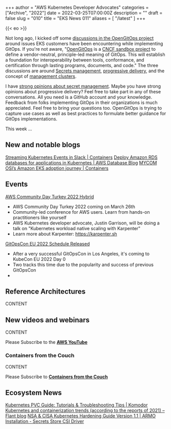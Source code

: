 +++
author = "AWS Kubernetes Developer Advocates"
categories = ["Archive", "2022"]
date = 2022-03-25T07:00:00Z
description = ""
draft = false
slug = "010"
title = "EKS News 011"
aliases = [
    "/latest"
]
+++

{{< eo >}}

Not long ago, I kicked off some [discussions in the OpenGitOps project](https://github.com/open-gitops/project/discussions) around issues EKS customers have been encountering while implementing GitOps. If you're not aware, "[OpenGitOps](https://github.com/open-gitops/project) is a [CNCF sandbox project](https://www.cncf.io/sandbox-projects/) to define a vendor-neutral, principle-led meaning of GitOps. This will establish a foundation for interoperability between tools, conformance, and certification through lasting programs, documents, and code." The three discussions are around [Secrets management](https://github.com/open-gitops/project/discussions/96), [progressive delivery](https://github.com/open-gitops/project/discussions/93), and the concept of [management clusters](https://github.com/open-gitops/project/discussions/95).

I have [strong opinions about secret management](https://github.com/open-gitops/project/discussions/96#discussioncomment-2425316). Maybe you have strong opinions about progressive delivery? Feel free to take part in any of these conversations. All you need is a GitHub account and your knowledge. Feedback from folks implementing GitOps in their organizations is much appreciated. Feel free to bring your questions too. OpenGitOps is trying to capture use cases as well as best practices to formulate better guidance for GitOps implementations.

This week ...

## New and notable blogs

[Streaming Kubernetes Events in Slack | Containers](https://aws.amazon.com/blogs/containers/streaming-kubernetes-events-in-slack/)
[Deploy Amazon RDS databases for applications in Kubernetes | AWS Database Blog](https://aws.amazon.com/blogs/database/deploy-amazon-rds-databases-for-applications-in-kubernetes/)
[MYCOM OSI’s Amazon EKS adoption journey | Containers](https://aws.amazon.com/blogs/containers/mycom-osis-amazon-eks-adoption-journey/)

## Events

[AWS Community Day Turkey 2022 Hybrid](https://aws.cloudturkey.io/)

* AWS Community Day Turkey 2022 coming on March 26th
* Community-led conference for AWS users. Learn from hands-on practitioners like yourself
* AWS Kubernetes developer advocate, Justin Garrison, will be doing a talk on "Kubernetes workload native scaling with Karpenter"
* Learn more about Karpenter: <https://karpenter.sh>

[GitOpsCon EU 2022 Schedule Released](https://events.linuxfoundation.org/gitopscon-europe/program/schedule/)

* After a very successful GitOpsCon in Los Angeles, it's coming to KubeCon EU 2022 Day 0
* Two tracks this time due to the popularity and success of previous GitOpsCon
* 

## Reference Architectures

CONTENT

## New videos and webinars

CONTENT

Please Subscribe to the [**AWS YouTube**](https://www.youtube.com/c/amazonwebservices)

### Containers from the Couch

CONTENT

Please Subscribe to [**Containers from the Couch**](https://containersfromthecouch.com/)

## Ecosystem News

[Kubernetes PVC Guide: Tutorials & Troubleshooting Tips | Komodor](https://komodor.com/learn/kubernetes-pvc-guide-basic-tutorial-and-troubleshooting-tips/?swcfpc=1)
[Kubernetes and containerization trends (according to the reports of 2021) – Flant blog](https://blog.flant.com/kubernetes-and-containers-market-trends-2021/)
[NSA & CISA Kubernetes Hardening Guide Version 1.1 | ARMO](https://www.armosec.io/blog/nsa-cisa-kubernetes-hardening-guide/)
[Installation - Secrets Store CSI Driver](https://secrets-store-csi-driver.sigs.k8s.io/getting-started/installation.html)